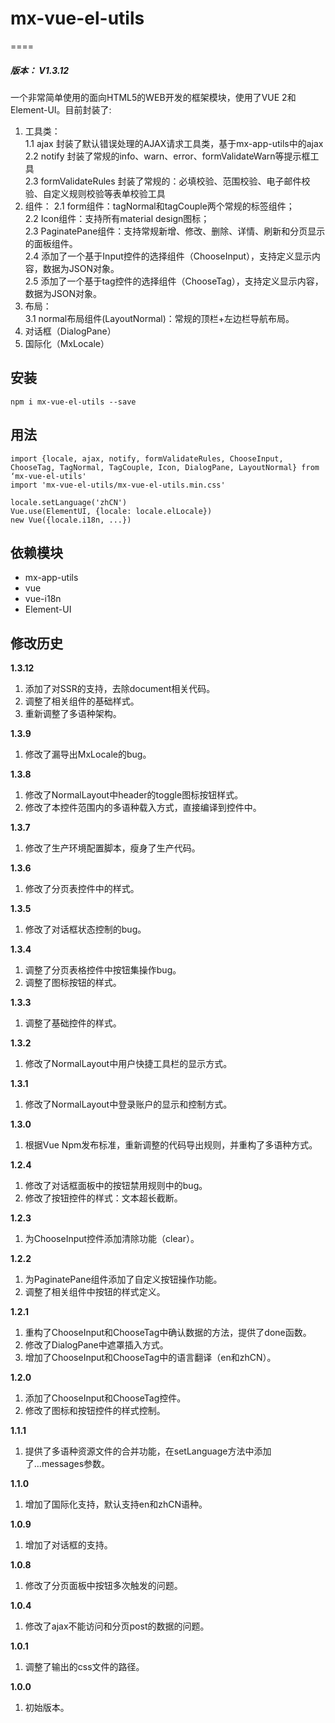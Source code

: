 # mx-vue-el-utils
====
<h5>版本： V1.3.12</h5>
一个非常简单使用的面向HTML5的WEB开发的框架模块，使用了VUE 2和Element-UI。目前封装了:

1. 工具类：<br/>
  1.1 ajax 封装了默认错误处理的AJAX请求工具类，基于mx-app-utils中的ajax<br/>
  2.2 notify 封装了常规的info、warn、error、formValidateWarn等提示框工具<br/>
  2.3 formValidateRules 封装了常规的：必填校验、范围校验、电子邮件校验、自定义规则校验等表单校验工具<br/>
2. 组件：
  2.1 form组件：tagNormal和tagCouple两个常规的标签组件；<br/>
  2.2 Icon组件：支持所有material design图标；<br/>
  2.3 PaginatePane组件：支持常规新增、修改、删除、详情、刷新和分页显示的面板组件。<br/>
  2.4 添加了一个基于Input控件的选择组件（ChooseInput），支持定义显示内容，数据为JSON对象。<br/>
  2.5 添加了一个基于tag控件的选择组件（ChooseTag），支持定义显示内容，数据为JSON对象。<br/>
3. 布局：<br/>
  3.1 normal布局组件(LayoutNormal)：常规的顶栏+左边栏导航布局。<br/>
4. 对话框（DialogPane）<br/>
5. 国际化（MxLocale）

## 安装
    npm i mx-vue-el-utils --save

## 用法
    import {locale, ajax, notify, formValidateRules, ChooseInput, ChooseTag, TagNormal, TagCouple, Icon, DialogPane, LayoutNormal} from ‘mx-vue-el-utils'
    import 'mx-vue-el-utils/mx-vue-el-utils.min.css'

    locale.setLanguage('zhCN')
    Vue.use(ElementUI, {locale: locale.elLocale})
    new Vue({locale.i18n, ...})

## 依赖模块
- mx-app-utils
- vue
- vue-i18n
- Element-UI


## 修改历史
**1.3.12**<br>
1. 添加了对SSR的支持，去除document相关代码。
2. 调整了相关组件的基础样式。
3. 重新调整了多语种架构。

**1.3.9**<br>
1. 修改了漏导出MxLocale的bug。

**1.3.8**<br>
1. 修改了NormalLayout中header的toggle图标按钮样式。
2. 修改了本控件范围内的多语种载入方式，直接编译到控件中。

**1.3.7**<br>
1. 修改了生产环境配置脚本，瘦身了生产代码。

**1.3.6**<br>
1. 修改了分页表控件中的样式。

**1.3.5**<br>
1. 修改了对话框状态控制的bug。

**1.3.4**<br>
1. 调整了分页表格控件中按钮集操作bug。
2. 调整了图标按钮的样式。

**1.3.3**<br>
1. 调整了基础控件的样式。

**1.3.2**<br>
1. 修改了NormalLayout中用户快捷工具栏的显示方式。

**1.3.1**<br>
1. 修改了NormalLayout中登录账户的显示和控制方式。

**1.3.0**<br>
1. 根据Vue Npm发布标准，重新调整的代码导出规则，并重构了多语种方式。

**1.2.4**<br>
1. 修改了对话框面板中的按钮禁用规则中的bug。
2. 修改了按钮控件的样式：文本超长截断。

**1.2.3**<br>
1. 为ChooseInput控件添加清除功能（clear）。

**1.2.2**<br>
1. 为PaginatePane组件添加了自定义按钮操作功能。
2. 调整了相关组件中按钮的样式定义。

**1.2.1**<br>
1. 重构了ChooseInput和ChooseTag中确认数据的方法，提供了done函数。
2. 修改了DialogPane中遮罩插入方式。
3. 增加了ChooseInput和ChooseTag中的语言翻译（en和zhCN）。

**1.2.0**<br>
1. 添加了ChooseInput和ChooseTag控件。
2. 修改了图标和按钮控件的样式控制。

**1.1.1**<br>
1. 提供了多语种资源文件的合并功能，在setLanguage方法中添加了...messages参数。

**1.1.0**<br>
1. 增加了国际化支持，默认支持en和zhCN语种。

**1.0.9**<br>
1. 增加了对话框的支持。

**1.0.8**<br>
1. 修改了分页面板中按钮多次触发的问题。

**1.0.4**<br>
1. 修改了ajax不能访问和分页post的数据的问题。

**1.0.1**<br>
1. 调整了输出的css文件的路径。

**1.0.0**<br>
1. 初始版本。
